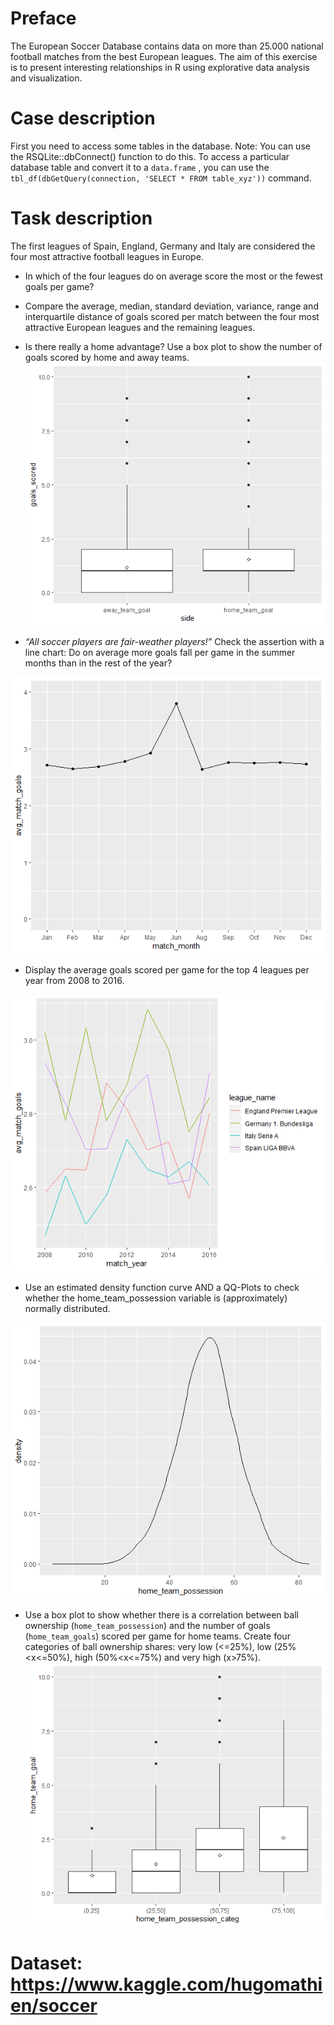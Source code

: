 # Preface
The European Soccer Database contains data on more than 25.000 national football matches from the best European leagues. The aim of this exercise is to present interesting relationships in R using explorative data analysis and visualization.

# Case description
First you need to access some tables in the database. Note: You can use the RSQLite::dbConnect() function to do this. To access a particular
database table and convert it to a ```data.frame``` , you can use the ```tbl_df(dbGetQuery(connection, 'SELECT * FROM table_xyz'))``` command.

# Task description
The first leagues of Spain, England, Germany and Italy are considered the four most attractive football leagues in Europe.
- In which of the four leagues do on average score the most or the fewest goals per game?
- Compare the average, median, standard deviation, variance, range and interquartile distance of goals scored per match between the four most attractive European leagues and the remaining leagues.
- Is there really a home advantage? Use a box plot to show the number of goals scored by home and away teams.
![](https://github.com/ranjiGT/european-soccer-sqlite3R/blob/main/Box%20plot%20Soccer.png)

- *“All soccer players are fair-weather players!”* Check the assertion with a line chart: Do on average more goals fall per game in the summer months than in the rest of the year?

![](https://github.com/ranjiGT/european-soccer-sqlite3R/blob/main/lubridate_lineplot.png)
- Display the average goals scored per game for the top 4 leagues per year from 2008 to 2016.

![](https://github.com/ranjiGT/european-soccer-sqlite3R/blob/main/lubridate_linechart.png)
- Use an estimated density function curve AND a QQ-Plots to check whether the home_team_possession variable is (approximately) normally distributed.

![](https://github.com/ranjiGT/european-soccer-sqlite3R/blob/main/Normal%20distribution.png)
- Use a box plot to show whether there is a correlation between ball ownership (```home_team_possession```) and the number of goals
(```home_team_goals```) scored per game for home teams. Create four categories of ball ownership shares: very low (<=25%), low (25%<x<=50%), high (50%<x<=75%) and very high (x>75%).
![](https://github.com/ranjiGT/european-soccer-sqlite3R/blob/main/Home%20teams%20box%20plot.png)

# Dataset: https://www.kaggle.com/hugomathien/soccer
